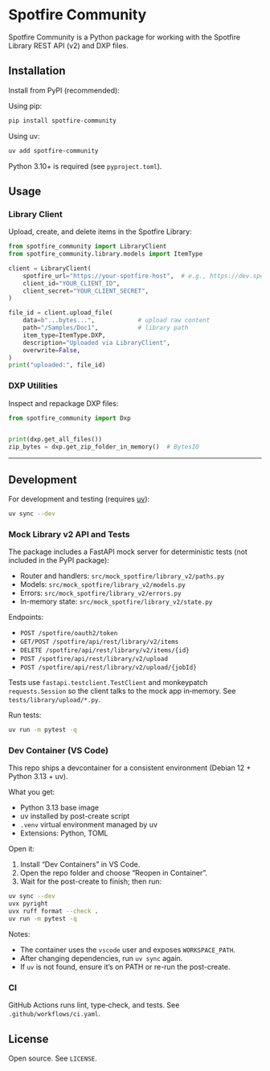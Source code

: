 # Spotfire Community

Spotfire Community is a Python package for working with the Spotfire Library REST API (v2) and DXP files.

## Installation

Install from PyPI (recommended):

Using pip:

```sh
pip install spotfire-community
```

Using uv:

```sh
uv add spotfire-community
```

Python 3.10+ is required (see `pyproject.toml`).

## Usage

### Library Client

Upload, create, and delete items in the Spotfire Library:

```python
from spotfire_community import LibraryClient
from spotfire_community.library.models import ItemType

client = LibraryClient(
	spotfire_url="https://your-spotfire-host",  # e.g., https://dev.spotfire.com
	client_id="YOUR_CLIENT_ID",
	client_secret="YOUR_CLIENT_SECRET",
)

file_id = client.upload_file(
	data=b"...bytes...",            # upload raw content
	path="/Samples/Doc1",           # library path
	item_type=ItemType.DXP,
	description="Uploaded via LibraryClient",
	overwrite=False,
)
print("uploaded:", file_id)
```

### DXP Utilities

Inspect and repackage DXP files:

```python
from spotfire_community import Dxp


print(dxp.get_all_files())
zip_bytes = dxp.get_zip_folder_in_memory()  # BytesIO
```

---

## Development

For development and testing (requires [uv](https://github.com/astral-sh/uv)):

```sh
uv sync --dev
```

### Mock Library v2 API and Tests

The package includes a FastAPI mock server for deterministic tests (not included in the PyPI package):
- Router and handlers: `src/mock_spotfire/library_v2/paths.py`
- Models: `src/mock_spotfire/library_v2/models.py`
- Errors: `src/mock_spotfire/library_v2/errors.py`
- In-memory state: `src/mock_spotfire/library_v2/state.py`

Endpoints:
- `POST /spotfire/oauth2/token`
- `GET/POST /spotfire/api/rest/library/v2/items`
- `DELETE /spotfire/api/rest/library/v2/items/{id}`
- `POST /spotfire/api/rest/library/v2/upload`
- `POST /spotfire/api/rest/library/v2/upload/{jobId}`

Tests use `fastapi.testclient.TestClient` and monkeypatch `requests.Session` so the client talks to the mock app in‑memory. See `tests/library/upload/*.py`.

Run tests:

```sh
uv run -m pytest -q
```

### Dev Container (VS Code)

This repo ships a devcontainer for a consistent environment (Debian 12 + Python 3.13 + uv).

What you get:
- Python 3.13 base image
- uv installed by post-create script
- `.venv` virtual environment managed by uv
- Extensions: Python, TOML

Open it:
1. Install “Dev Containers” in VS Code.
2. Open the repo folder and choose “Reopen in Container”.
3. Wait for the post-create to finish; then run:

```sh
uv sync --dev
uvx pyright
uvx ruff format --check .
uv run -m pytest -q
```

Notes:
- The container uses the `vscode` user and exposes `WORKSPACE_PATH`.
- After changing dependencies, run `uv sync` again.
- If `uv` is not found, ensure it’s on PATH or re-run the post-create.

### CI

GitHub Actions runs lint, type‑check, and tests. See `.github/workflows/ci.yaml`.

## License

Open source. See `LICENSE`.
